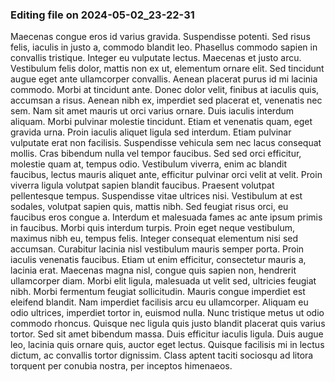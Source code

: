 

### Editing file on 2024-05-02_23-22-31

Maecenas congue eros id varius gravida. Suspendisse potenti. Sed risus felis, iaculis in justo a, commodo blandit leo. Phasellus commodo sapien in convallis tristique. Integer eu vulputate lectus. Maecenas et justo arcu. Vestibulum felis dolor, mattis non ex ut, elementum ornare elit. Sed tincidunt augue eget ante ullamcorper convallis. Aenean placerat purus id mi lacinia commodo. Morbi at tincidunt ante. Donec dolor velit, finibus at iaculis quis, accumsan a risus. Aenean nibh ex, imperdiet sed placerat et, venenatis nec sem. Nam sit amet mauris ut orci varius ornare.
Duis iaculis interdum aliquam. Morbi pulvinar molestie tincidunt. Etiam et venenatis quam, eget gravida urna. Proin iaculis aliquet ligula sed interdum. Etiam pulvinar vulputate erat non facilisis. Suspendisse vehicula sem nec lacus consequat mollis. Cras bibendum nulla vel tempor faucibus. Sed sed orci efficitur, molestie quam at, tempus odio. Vestibulum viverra, enim ac blandit faucibus, lectus mauris aliquet ante, efficitur pulvinar orci velit at velit. Proin viverra ligula volutpat sapien blandit faucibus. Praesent volutpat pellentesque tempus.
Suspendisse vitae ultrices nisi. Vestibulum at est sodales, volutpat sapien quis, mattis nibh. Sed feugiat risus orci, eu faucibus eros congue a. Interdum et malesuada fames ac ante ipsum primis in faucibus. Morbi quis interdum turpis. Proin eget neque vestibulum, maximus nibh eu, tempus felis. Integer consequat elementum nisi sed accumsan. Curabitur lacinia nisl vestibulum mauris semper porta. Proin iaculis venenatis faucibus. Etiam ut enim efficitur, consectetur mauris a, lacinia erat. Maecenas magna nisl, congue quis sapien non, hendrerit ullamcorper diam. Morbi elit ligula, malesuada ut velit sed, ultricies feugiat nibh.
Morbi fermentum feugiat sollicitudin. Mauris congue imperdiet est eleifend blandit. Nam imperdiet facilisis arcu eu ullamcorper. Aliquam eu odio ultrices, imperdiet tortor in, euismod nulla. Nunc tristique metus ut odio commodo rhoncus. Quisque nec ligula quis justo blandit placerat quis varius tortor. Sed sit amet bibendum massa. Duis efficitur iaculis ligula. Duis augue leo, lacinia quis ornare quis, auctor eget lectus. Quisque facilisis mi in lectus dictum, ac convallis tortor dignissim. Class aptent taciti sociosqu ad litora torquent per conubia nostra, per inceptos himenaeos.



